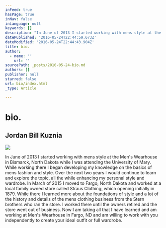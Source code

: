 ```yaml
---
inFeed: true
hasPage: true
inNav: false
inLanguage: null
keywords: []
description: "In June of 2013 I started working with mens style at the Men's Wearhouse in Bismarck, North Dakota while I was attending the University of Mary. While working there I began developing my knowledge on the basics of mens fashion and style. Over the next two years I would continue to learn and explore the topic, all the while enhancing my personal style and wardrobe. In March of 2015 I moved to Fargo, North Dakota and worked at a local family owned store called Straus Clothing, which opening initially in 1879. While there I learned more about the foundations of style and a lot of the history and details of the mens clothing business from the Stern brothers who ran the store. I worked there until the owners retired and the store went out of business. Now I am taking all that I have learned and am working at Men's Wearhouse in Fargo, ND and am willing to work with you independently to create your ideal outfit or full wardrobe."
datePublished: '2016-05-24T22:44:59.673Z'
dateModified: '2016-05-24T22:44:43.904Z'
title: bio.
author:
  - name: ''
    url: ''
sourcePath: _posts/2016-05-24-bio.md
authors: []
publisher: null
starred: false
url: bio/index.html
_type: Article

---
```

# bio.

## Jordan Bill Kuznia
![](https://s3-us-west-2.amazonaws.com/the-grid-img/p/c27b9e186e3450c35f383dab9c9b5fdca46dca7b.jpg)

In June of 2013 I started working with mens style at the Men's Wearhouse in Bismarck, North Dakota while I was attending the University of Mary. While working there I began developing my knowledge on the basics of mens fashion and style. Over the next two years I would continue to learn and explore the topic, all the while enhancing my personal style and wardrobe. In March of 2015 I moved to Fargo, North Dakota and worked at a local family owned store called Straus Clothing, which opening initially in 1879\. While there I learned more about the foundations of style and a lot of the history and details of the mens clothing business from the Stern brothers who ran the store. I worked there until the owners retired and the store went out of business. Now I am taking all that I have learned and am working at Men's Wearhouse in Fargo, ND and am willing to work with you independently to create your ideal outfit or full wardrobe.
